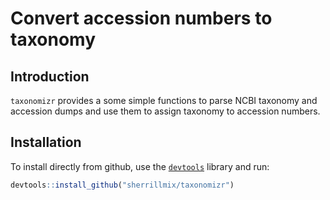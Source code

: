 # Convert accession numbers to taxonomy

## Introduction

`taxonomizr` provides a some simple functions to parse NCBI taxonomy and accession dumps and use them to assign taxonomy to accession numbers.

## Installation
To install directly from github, use the [<code>devtools</code>](https://github.com/hadley/devtools) library and run:

```r
devtools::install_github("sherrillmix/taxonomizr")
```

